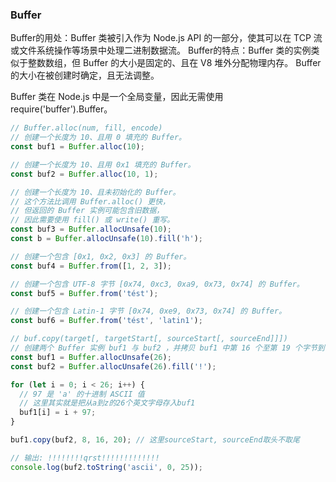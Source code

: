 ### Buffer 
Buffer的用处：Buffer 类被引入作为 Node.js API 的一部分，使其可以在 TCP 流或文件系统操作等场景中处理二进制数据流。
Buffer的特点：Buffer 类的实例类似于整数数组，但 Buffer 的大小是固定的、且在 V8 堆外分配物理内存。 Buffer 的大小在被创建时确定，且无法调整。

Buffer 类在 Node.js 中是一个全局变量，因此无需使用 require('buffer').Buffer。

```javascript
// Buffer.alloc(num, fill, encode)
// 创建一个长度为 10、且用 0 填充的 Buffer。
const buf1 = Buffer.alloc(10);

// 创建一个长度为 10、且用 0x1 填充的 Buffer。 
const buf2 = Buffer.alloc(10, 1);

// 创建一个长度为 10、且未初始化的 Buffer。
// 这个方法比调用 Buffer.alloc() 更快，
// 但返回的 Buffer 实例可能包含旧数据，
// 因此需要使用 fill() 或 write() 重写。
const buf3 = Buffer.allocUnsafe(10);
const b = Buffer.allocUnsafe(10).fill('h');

// 创建一个包含 [0x1, 0x2, 0x3] 的 Buffer。
const buf4 = Buffer.from([1, 2, 3]);

// 创建一个包含 UTF-8 字节 [0x74, 0xc3, 0xa9, 0x73, 0x74] 的 Buffer。
const buf5 = Buffer.from('tést');

// 创建一个包含 Latin-1 字节 [0x74, 0xe9, 0x73, 0x74] 的 Buffer。
const buf6 = Buffer.from('tést', 'latin1');

// buf.copy(target[, targetStart[, sourceStart[, sourceEnd]]])
// 创建两个 Buffer 实例 buf1 与 buf2 ，并拷贝 buf1 中第 16 个至第 19 个字节到 buf2 第 8 个字节起。
const buf1 = Buffer.allocUnsafe(26);
const buf2 = Buffer.allocUnsafe(26).fill('!');

for (let i = 0; i < 26; i++) {
  // 97 是 'a' 的十进制 ASCII 值
  // 这里其实就是把从a到z的26个英文字母存入buf1
  buf1[i] = i + 97;
}

buf1.copy(buf2, 8, 16, 20); // 这里sourceStart, sourceEnd取头不取尾

// 输出: !!!!!!!!qrst!!!!!!!!!!!!!
console.log(buf2.toString('ascii', 0, 25));
```

